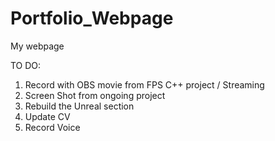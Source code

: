 # Portfolio_Webpage
 My webpage

 TO DO:
 1. Record with OBS movie from FPS C++ project / Streaming
 2. Screen Shot from ongoing project
 3. Rebuild the Unreal section
 4. Update CV
 5. Record Voice